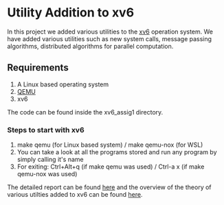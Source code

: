 # Utility Addition to xv6
In this project we added various utilities to the [xv6](https://github.com/mit-pdos/xv6-public) operation system. We have added various utilities such as new system calls, message passing algorithms, distributed algorithms for parallel computation.      

## Requirements
1. A Linux based operating system 
2. [QEMU](https://www.qemu.org/download/)
3. xv6
   

The code can be found inside the xv6_assig1 directory.    
### Steps to start with xv6
1. make qemu (for Linux based system) / make qemu-nox (for WSL)
2. You can take a look at all the programs stored and run any program by simply calling it's name
3. For exiting: Ctrl+Alt+q (if make qemu was used) / Ctrl-a x (if make qemu-nox was used)     
         
The detailed report can be found [here](Report.pdf) and the overview of the theory of various utilties added to xv6 can be found [here](Overview.odp).
